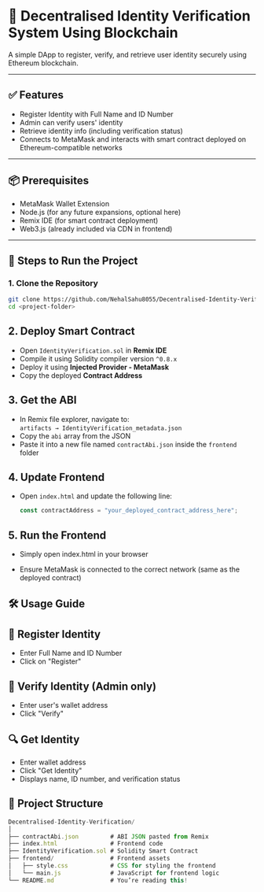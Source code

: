 # 🔐 Decentralised Identity Verification System Using Blockchain

A simple DApp to register, verify, and retrieve user identity securely using Ethereum blockchain.

---

## ✅ Features

- Register Identity with Full Name and ID Number
- Admin can verify users' identity
- Retrieve identity info (including verification status)
- Connects to MetaMask and interacts with smart contract deployed on Ethereum-compatible networks

---

## 📦 Prerequisites

- MetaMask Wallet Extension
- Node.js (for any future expansions, optional here)
- Remix IDE (for smart contract deployment)
- Web3.js (already included via CDN in frontend)

---

## 🚀 Steps to Run the Project

### 1. Clone the Repository
```bash
git clone https://github.com/NehalSahu8055/Decentralised-Identity-Verification-Sysytem-Using-Blockchain
cd <project-folder>
```

## 2. Deploy Smart Contract

- Open `IdentityVerification.sol` in **Remix IDE**
- Compile it using Solidity compiler version `^0.8.x`
- Deploy it using **Injected Provider - MetaMask**
- Copy the deployed **Contract Address**

## 3. Get the ABI

- In Remix file explorer, navigate to:  
  `artifacts → IdentityVerification_metadata.json`
- Copy the `abi` array from the JSON
- Paste it into a new file named `contractAbi.json` inside the `frontend` folder

## 4. Update Frontend

- Open `index.html` and update the following line:

  ```js
  const contractAddress = "your_deployed_contract_address_here";
  ```

## 5. Run the Frontend
- Simply open index.html in your browser

- Ensure MetaMask is connected to the correct network (same as the deployed contract)

## 🛠 Usage Guide
## 🔐 Register Identity
- Enter Full Name and ID Number
- Click on "Register"

## 🛂 Verify Identity (Admin only)
- Enter user's wallet address
- Click "Verify"

## 🔍 Get Identity
- Enter wallet address
- Click "Get Identity"
- Displays name, ID number, and verification status

## 📁 Project Structure
```js
Decentralised-Identity-Verification/
│
├── contractAbi.json         # ABI JSON pasted from Remix
├── index.html               # Frontend code
├── IdentityVerification.sol # Solidity Smart Contract
├── frontend/                # Frontend assets
│   ├── style.css            # CSS for styling the frontend
│   └── main.js              # JavaScript for frontend logic
└── README.md                # You’re reading this!

```

